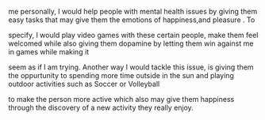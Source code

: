 me personally, I would help people with mental health issues by giving them easy tasks that may give them the emotions of happiness,and pleasure . To 

specify, I would play video games with these certain people, make them feel welcomed while also giving them dopamine by letting them win against me in games while making it 

seem as if I am trying. Another way I would tackle this issue, is giving them the oppurtunity to spending more time outside in the sun and playing outdoor activities such as Soccer or Volleyball 

to make the person more active which also may give them happiness through the discovery of a new activity they really enjoy.